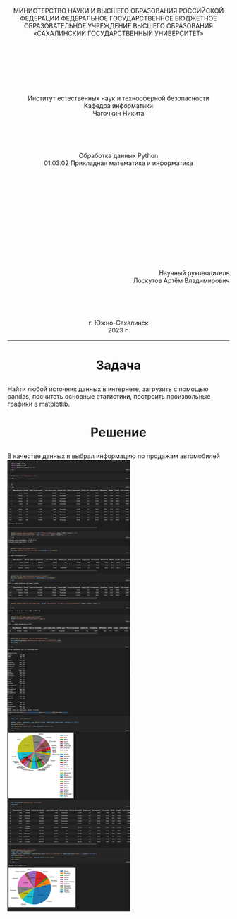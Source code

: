 <p align = "center">МИНИСТЕРСТВО НАУКИ И ВЫСШЕГО ОБРАЗОВАНИЯ
РОССИЙСКОЙ ФЕДЕРАЦИИ
ФЕДЕРАЛЬНОЕ ГОСУДАРСТВЕННОЕ БЮДЖЕТНОЕ
ОБРАЗОВАТЕЛЬНОЕ УЧРЕЖДЕНИЕ ВЫСШЕГО ОБРАЗОВАНИЯ
«САХАЛИНСКИЙ ГОСУДАРСТВЕННЫЙ УНИВЕРСИТЕТ»</p>
<br><br><br><br><br><br>
<p align = "center">Институт естественных наук и техносферной безопасности<br>Кафедра информатики<br>Чагочкин Никита</p>
<br><br><br>
<p align = "center">Обработка данных Python<br>01.03.02 Прикладная математика и информатика</p>
<br><br><br><br><br><br><br><br><br><br><br><br>
<p align = "right">Научный руководитель<br>
Лоскутов Артём Владимирович</p>
<br><br><br>
<p align = "center">г. Южно-Сахалинск<br>2023 г.</p>

***
# <p align = "center">Задача </p>
Найти любой источник данных в интернете, загрузить с помощью pandas, посчитать основные статистики, построить произвольные графики в matplotlib. 
# <p align = "center">Решение</p>
В качестве данных я выбрал информацию по продажам автомобилей
![](screen.png)